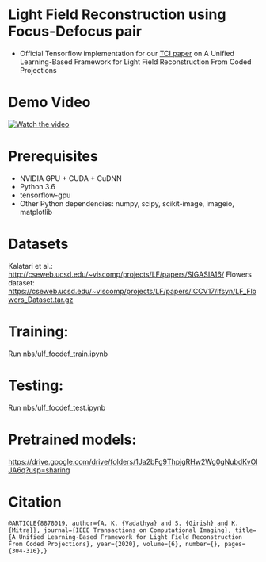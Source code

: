 # Light Field Reconstruction using Focus-Defocus pair
- Official Tensorflow implementation for our [TCI paper](https://ieeexplore.ieee.org/stamp/stamp.jsp?tp=&arnumber=8878019) on A Unified Learning-Based Framework for Light Field Reconstruction From Coded Projections

# Demo Video
[![Watch the video](https://i.imgur.com/SCpwnAU.png)](https://youtu.be/dVxvcEwRS_U)

# Prerequisites
- NVIDIA GPU + CUDA + CuDNN
- Python 3.6
- tensorflow-gpu
- Other Python dependencies: numpy, scipy, scikit-image, imageio, matplotlib

# Datasets
Kalatari et al.: http://cseweb.ucsd.edu/~viscomp/projects/LF/papers/SIGASIA16/
Flowers dataset: https://cseweb.ucsd.edu/~viscomp/projects/LF/papers/ICCV17/lfsyn/LF_Flowers_Dataset.tar.gz

# Training:
Run nbs/ulf_focdef_train.ipynb

# Testing:
Run nbs/ulf_focdef_test.ipynb

# Pretrained models:
https://drive.google.com/drive/folders/1Ja2bFg9ThpjgRHw2Wg0gNubdKvOlJA6q?usp=sharing

# Citation
```
@ARTICLE{8878019, author={A. K. {Vadathya} and S. {Girish} and K. {Mitra}}, journal={IEEE Transactions on Computational Imaging}, title={A Unified Learning-Based Framework for Light Field Reconstruction From Coded Projections}, year={2020}, volume={6}, number={}, pages={304-316},}
```
